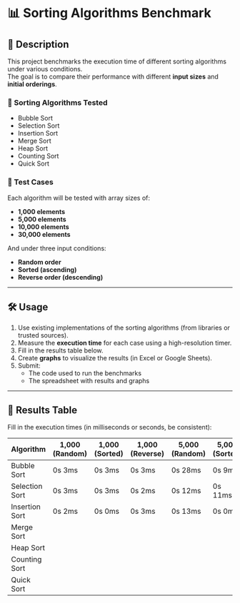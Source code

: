 # 📊 Sorting Algorithms Benchmark

## 📌 Description

This project benchmarks the execution time of different sorting algorithms under various conditions.  
The goal is to compare their performance with different **input sizes** and **initial orderings**.

### 🧠 Sorting Algorithms Tested

- Bubble Sort
- Selection Sort
- Insertion Sort
- Merge Sort
- Heap Sort
- Counting Sort
- Quick Sort

### 🧪 Test Cases

Each algorithm will be tested with array sizes of:

- **1,000 elements**
- **5,000 elements**
- **10,000 elements**
- **30,000 elements**

And under three input conditions:

- **Random order**
- **Sorted (ascending)**
- **Reverse order (descending)**

---

## 🛠️ Usage

1. Use existing implementations of the sorting algorithms (from libraries or trusted sources).
2. Measure the **execution time** for each case using a high-resolution timer.
3. Fill in the results table below.
4. Create **graphs** to visualize the results (in Excel or Google Sheets).
5. Submit:
   - The code used to run the benchmarks
   - The spreadsheet with results and graphs

---

## 📄 Results Table

Fill in the execution times (in milliseconds or seconds, be consistent):

| Algorithm      | 1,000 (Random) | 1,000 (Sorted) | 1,000 (Reverse) | 5,000 (Random) | 5,000 (Sorted) | 5,000 (Reverse) | 10,000 (Random)  | 10,000 (Sorted)  | 10,000 (Reverse)  | 30,000 (Random)  | 30,000 (Sorted)  | 30,000 (Reverse)  |
|----------------|----------------|----------------|-----------------|----------------|----------------|-----------------|------------------|------------------|-------------------|------------------|------------------|-------------------|
| Bubble Sort    |     0s 3ms     |     0s 3ms     |     0s 3ms      |     0s 28ms    |     0s 9ms     |     0s 13ms     |     0s 109ms     |     0s 22ms      |     0s 32ms       |     1s 108ms     |     0s 147ms     |     0s 257ms      |
| Selection Sort |     0s 3ms     |     0s 3ms     |     0s 2ms      |     0s 12ms    |     0s 11ms    |     0s 14ms     |     0s 27ms      |     0s 23ms      |     0s 34ms       |     0s 190ms     |     0s 134ms     |     0s 234ms      |
| Insertion Sort |     0s 2ms     |     0s 0ms     |     0s 3ms      |     0s 13ms    |     0s 0ms     |     0s 22ms     |     0s 44ms      |     0s 1ms       |     0s 77ms       |     0s 325ms     |     0s 1ms       |     0s 723ms      |
| Merge Sort     |                |                |                 |                |                |                 |                  |                  |                   |                  |                  |                   |
| Heap Sort      |                |                |                 |                |                |                 |                  |                  |                   |                  |                  |                   |
| Counting Sort  |                |                |                 |                |                |                 |                  |                  |                   |                  |                  |                   |
| Quick Sort     |                |                |                 |                |                |                 |                  |                  |                   |                  |                  |                   |

